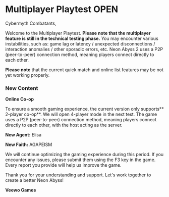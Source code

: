 # Multiplayer Playtest OPEN

Cybermyth Combatants,

Welcome to the Multiplayer Playtest. **Please note that the multiplayer feature is still in the technical testing phase.** You may encounter various instabilities, such as: game lag or latency / unexpected disconnections / interaction anomalies / other sporadic errors, etc. Neon Abyss 2 uses a P2P (peer-to-peer) connection method, meaning players connect directly to each other. 

**Please note** that the current quick match and online list features may be not yet working properly.

### New Content

**Online Co-op**

To ensure a smooth gaming experience, the current version only supports** 2-player co-op**. We will open 4-player mode in the next test. The game uses a P2P (peer-to-peer) connection method, meaning players connect directly to each other, with the host acting as the server.

**New Agent:**  Elisa

**New Faith:**  AGAPEISM

We will continue optimizing the gaming experience during this period. If you encounter any issues, please submit them using the F3 key in the game. Every report you provide will help us improve the game.

Thank you for your understanding and support. Let's work together to create a better Neon Abyss!

 

**Veewo Games**

